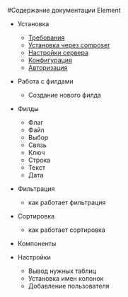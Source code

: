 #Содержание документации Element

- Установка
  - [Требования](/documentation/installation.md#требования)
  - [Установка через composer](/documentation/installation.md#установка-через-composer)
  - [Настройки сервера](/documentation/installation.md#настройки-сервера)
  - [Конфигурация](/documentation/installation.md#конфигурация)
  - [Авторизация](/documentation/installation.md#авторизация)

- Работа с филдами
  - Создание нового филда

- Филды
  - Флаг
  - Файл
  - Выбор
  - Связь
  - Ключ
  - Строка
  - Текст
  - Дата

- Фильтрация
  - как работает фильтрация

- Сортировка
  - как работает сортировка

- Компоненты
- Настройки
  - Вывод нужных таблиц
  - Установка имен колонок
  - Добавление пользователя